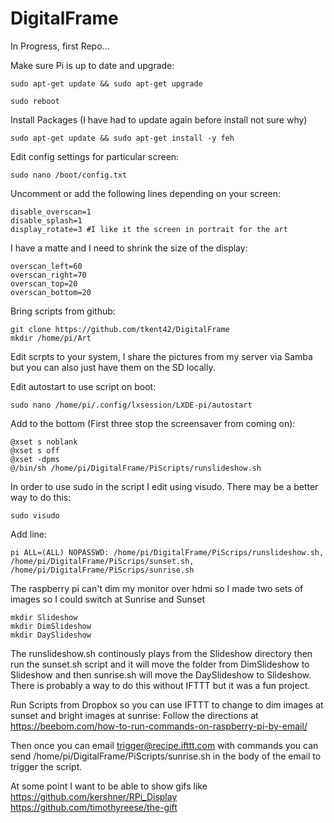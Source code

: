 # DigitalFrame


In Progress, first Repo...

Make sure Pi is up to date and upgrade:
```
sudo apt-get update && sudo apt-get upgrade
```

```
sudo reboot
```

Install Packages (I have had to update again before install not sure why)
```
sudo apt-get update && sudo apt-get install -y feh 
```
Edit config settings for particular screen:
```
sudo nano /boot/config.txt
```
Uncomment or add the following lines depending on your screen:
```
disable_overscan=1
disable_splash=1
display_rotate=3 #I like it the screen in portrait for the art
```
I have a matte and I need to shrink the size of the display:
```
overscan_left=60
overscan_right=70
overscan_top=20
overscan_bottom=20
```
Bring scripts from github:
```
git clone https://github.com/tkent42/DigitalFrame
mkdir /home/pi/Art
```
Edit scrpts to your system, I share the pictures from my server via Samba but you can also just have them on the SD locally.

Edit autostart to use script on boot:
```
sudo nano /home/pi/.config/lxsession/LXDE-pi/autostart
```
Add to the bottom (First three stop the screensaver from coming on):
```
@xset s noblank 
@xset s off 
@xset -dpms
@/bin/sh /home/pi/DigitalFrame/PiScripts/runslideshow.sh
```
In order to use sudo in the script I edit using visudo. There may be a better way to do this:
```
sudo visudo
```
Add line:
```
pi ALL=(ALL) NOPASSWD: /home/pi/DigitalFrame/PiScrips/runslideshow.sh, /home/pi/DigitalFrame/PiScrips/sunset.sh, /home/pi/DigitalFrame/PiScrips/sunrise.sh
```
The raspberry pi can't dim my monitor over hdmi so I made two sets of images so I could switch at Sunrise and Sunset
```
mkdir Slideshow
mkdir DimSlideshow
mkdir DaySlideshow
```
The runslideshow.sh continously plays from the Slideshow directory then run the sunset.sh script and it will move the folder from DimSlideshow to Slideshow and then sunrise.sh will move the DaySlideshow to Slideshow. There is probably a way to do this without IFTTT but it was a fun project. 

Run Scripts from Dropbox so you can use IFTTT to change to dim images at sunset and bright images at sunrise:
Follow the directions at https://beebom.com/how-to-run-commands-on-raspberry-pi-by-email/

Then once you can email trigger@recipe.ifttt.com with commands you can send /home/pi/DigitalFrame/PiScripts/sunrise.sh in the body of the email to trigger the script.

At some point I want to be able to show gifs like
https://github.com/kershner/RPi_Display
https://github.com/timothyreese/the-gift

